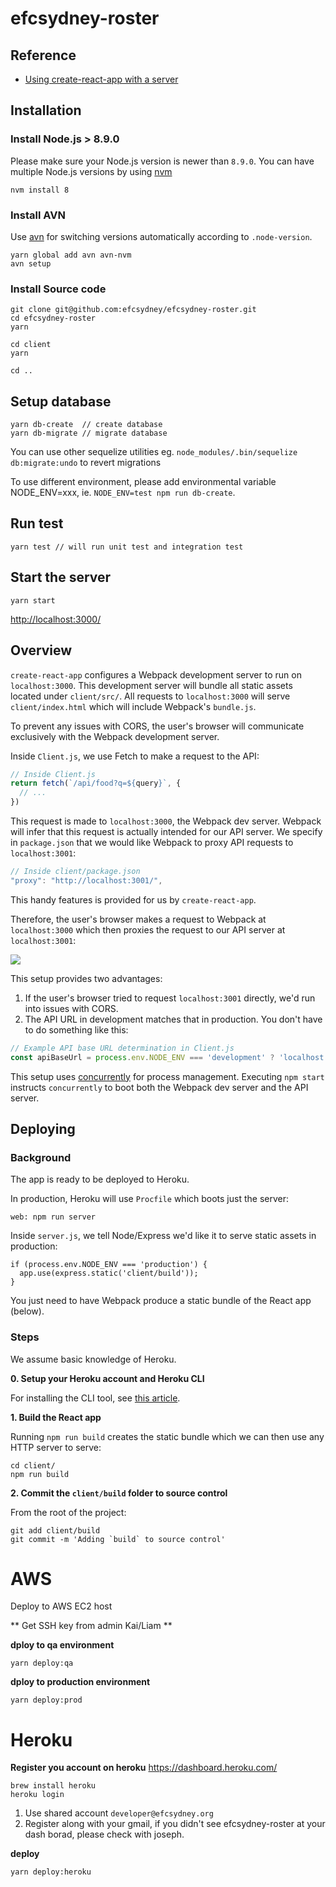 # efcsydney-roster

## Reference

* [Using create-react-app with a server](https://www.fullstackreact.com/articles/using-create-react-app-with-a-server/)

## Installation

### Install Node.js > 8.9.0

Please make sure your Node.js version is newer than `8.9.0`.
You can have multiple Node.js versions by using [nvm](https://github.com/creationix/nvm)
```
nvm install 8
```

### Install AVN

Use [avn](https://github.com/wbyoung/avn) for switching versions automatically according to `.node-version`.
```
yarn global add avn avn-nvm
avn setup
```

### Install Source code

```
git clone git@github.com:efcsydney/efcsydney-roster.git
cd efcsydney-roster
yarn

cd client
yarn

cd ..
```

## Setup database

```
yarn db-create  // create database
yarn db-migrate // migrate database
```
You can use other sequelize utilities eg. `node_modules/.bin/sequelize db:migrate:undo` to revert migrations

To use different environment, please add environmental variable NODE_ENV=xxx, ie. `NODE_ENV=test npm run db-create`.

## Run test

```
yarn test // will run unit test and integration test
```

## Start the server

```
yarn start
```

[http://localhost:3000/](http://localhost:3000/)

## Overview

`create-react-app` configures a Webpack development server to run on `localhost:3000`. This development server will bundle all static assets located under `client/src/`. All requests to `localhost:3000` will serve `client/index.html` which will include Webpack's `bundle.js`.

To prevent any issues with CORS, the user's browser will communicate exclusively with the Webpack development server.

Inside `Client.js`, we use Fetch to make a request to the API:

```js
// Inside Client.js
return fetch(`/api/food?q=${query}`, {
  // ...
})
```

This request is made to `localhost:3000`, the Webpack dev server. Webpack will infer that this request is actually intended for our API server. We specify in `package.json` that we would like Webpack to proxy API requests to `localhost:3001`:

```js
// Inside client/package.json
"proxy": "http://localhost:3001/",
```

This handy features is provided for us by `create-react-app`.

Therefore, the user's browser makes a request to Webpack at `localhost:3000` which then proxies the request to our API server at `localhost:3001`:

![](./flow-diagram.png)

This setup provides two advantages:

1. If the user's browser tried to request `localhost:3001` directly, we'd run into issues with CORS.
2. The API URL in development matches that in production. You don't have to do something like this:

```js
// Example API base URL determination in Client.js
const apiBaseUrl = process.env.NODE_ENV === 'development' ? 'localhost:3001' : '/'
```

This setup uses [concurrently](https://github.com/kimmobrunfeldt/concurrently) for process management. Executing `npm start` instructs `concurrently` to boot both the Webpack dev server and the API server.

## Deploying

### Background

The app is ready to be deployed to Heroku.

In production, Heroku will use `Procfile` which boots just the server:

```
web: npm run server
```

Inside `server.js`, we tell Node/Express we'd like it to serve static assets in production:

```
if (process.env.NODE_ENV === 'production') {
  app.use(express.static('client/build'));
}
```

You just need to have Webpack produce a static bundle of the React app (below).

### Steps

We assume basic knowledge of Heroku.

**0. Setup your Heroku account and Heroku CLI**

For installing the CLI tool, see [this article](https://devcenter.heroku.com/articles/heroku-command-line).

**1. Build the React app**

Running `npm run build` creates the static bundle which we can then use any HTTP server to serve:

```
cd client/
npm run build
```

**2. Commit the `client/build` folder to source control**

From the root of the project:

```
git add client/build
git commit -m 'Adding `build` to source control'
```

# AWS

Deploy to AWS EC2 host

** Get SSH key from admin Kai/Liam **

**dploy to qa environment**

```
yarn deploy:qa
```

**dploy to production environment**

```
yarn deploy:prod
```

# Heroku

**Register you account on heroku**
https://dashboard.heroku.com/
```
brew install heroku
heroku login
```
1. Use shared account `developer@efcsydney.org`
2. Register along with your gmail, if you didn't see efcsydney-roster at your dash borad, please check with joseph.

**deploy**
```
yarn deploy:heroku
```

